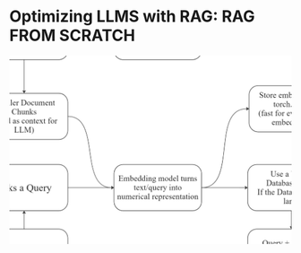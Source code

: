 # Optimizing LLMS with RAG: RAG FROM SCRATCH

<p align="center">
  <img src="RAG.jpg" alt="Basic working" width="1000">
</p>
